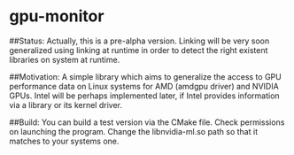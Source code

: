 # gpu-monitor

##Status:
Actually, this is a pre-alpha version. Linking will be very soon generalized using linking at runtime in order to detect the right existent libraries on system at runtime.

##Motivation:
A simple library which aims to generalize the access to GPU performance data on Linux systems for AMD (amdgpu driver) and NVIDIA GPUs. Intel will be perhaps implemented later, if Intel provides information via a library or its kernel driver.

##Build:
You can build a test version via the CMake file. Check permissions on launching the program. Change the libnvidia-ml.so path so that it matches to your systems one.

